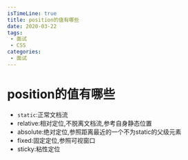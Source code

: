 ```yaml
---
isTimeLine: true
title: position的值有哪些
date: 2020-03-22
tags:
 - 面试
 - CSS
categories:
 - 面试
---
```

# position的值有哪些
* ``static``:正常文档流
* relative:相对定位,不脱离文档流,参考自身静态位置
* absolute:绝对定位,参照距离最近的一个不为static的父级元素
* fixed:固定定位,参照可视窗口
* sticky:粘性定位
